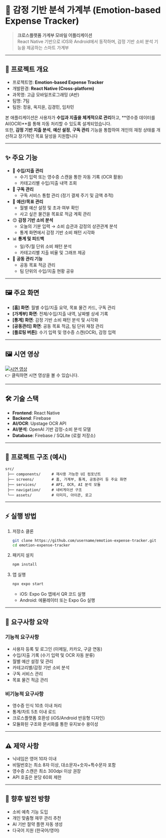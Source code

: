 # 📱 감정 기반 분석 가계부 (Emotion-based Expense Tracker)

> **크로스플랫폼 가계부 모바일 어플리케이션**  
> React Native 기반으로 iOS와 Android에서 동작하며, 감정 기반 소비 분석 기능을 제공하는 스마트 가계부  

---

## 📖 프로젝트 개요
- 프로젝트명: **Emotion-based Expense Tracker**  
- 개발환경: **React Native (Cross-platform)**  
- 과목명: 고급 모바일프로그래밍 (A반)  
- 팀명: 7팀  
- 팀원: 정웅, 옥지윤, 김경민, 임차민  

본 애플리케이션은 사용자가 **수입과 지출을 체계적으로 관리**하고, **영수증 데이터를 AI(OCR)**를 통해 자동 처리할 수 있도록 설계되었습니다.  
또한, **감정 기반 지출 분석**, **예산 설정**, **구독 관리** 기능을 통합하여 개인의 재정 상태를 개선하고 장기적인 목표 달성을 지원합니다

---

## ✨ 주요 기능
- 📝 **수입/지출 관리**
  - 수기 입력 또는 영수증 스캔을 통한 자동 기록 (OCR 활용)
  - 카테고리별 수입/지출 내역 조회
- 🧾 **구독 관리**
  - 구독 서비스 통합 관리 (정기 결제 주기 및 금액 추적)
- 🎯 **예산/목표 관리**
  - 월별 예산 설정 및 초과 여부 확인
  - 사고 싶은 물건을 목표로 적금 계획 관리
- 😊 **감정 기반 소비 분석**
  - 오늘의 기분 입력 → 소비 습관과 감정의 상관관계 분석
  - 통계 화면에서 감정 기반 소비 패턴 시각화
- 📊 **통계 및 피드백**
  - 일/주/월 단위 소비 패턴 분석
  - 카테고리별 지출 비율 및 그래프 제공
- 👥 **공동 관리 기능**
  - 공동 목표 적금 관리
  - 팀 단위의 수입/지출 현황 공유  

---

## 🖼️ 주요 화면
- **[홈] 화면**: 월별 수입/지출 요약, 목표 물건 카드, 구독 관리  
- **[가계부] 화면**: 전체/수입/지출 내역, 날짜별 상세 기록  
- **[통계] 화면**: 감정 기반 소비 패턴 분석 및 시각화  
- **[공동관리] 화면**: 공동 목표 적금, 팀 단위 재정 관리  
- **[플로팅 버튼]**: 수기 입력 및 영수증 스캔(OCR), 감정 입력  

---

## 🖼️ 시연 영상
[![시연 영상](https://img.youtube.com/vi/KckPUBcJsH0/0.jpg)](https://youtu.be/KckPUBcJsH0)  
👉 클릭하면 시연 영상을 볼 수 있습니다.

---

## 🛠️ 기술 스택
- **Frontend**: React Native  
- **Backend**: Firebase  
- **AI/OCR**: Upstage OCR API  
- **AI/분석**: OpenAI 기반 감정-소비 분석 모델  
- **Database**: Firebase / SQLite (로컬 저장소)  

---

## 📂 프로젝트 구조 (예시)
```plaintext
src/
 ├── components/     # 재사용 가능한 UI 컴포넌트
 ├── screens/        # 홈, 가계부, 통계, 공동관리 등 주요 화면
 ├── services/       # API, OCR, AI 분석 모듈
 ├── navigation/     # 네비게이션 구조
 └── assets/         # 이미지, 아이콘, 로고
````

---

## ⚡ 실행 방법

1. 저장소 클론

   ```bash
   git clone https://github.com/username/emotion-expense-tracker.git
   cd emotion-expense-tracker
   ```
2. 패키지 설치

   ```bash
   npm install
   ```
3. 앱 실행

   ```bash
   npx expo start
   ```

   * iOS: Expo Go 앱에서 QR 코드 실행
   * Android: 에뮬레이터 또는 Expo Go 실행

---

## 📡 요구사항 요약

### 기능적 요구사항

* 사용자 등록 및 로그인 (이메일, 카카오, 구글 연동)
* 수입/지출 기록 (수기 입력 및 OCR 자동 분류)
* 월별 예산 설정 및 관리
* 카테고리별/감정 기반 소비 분석
* 구독 서비스 관리
* 목표 물건 적금 관리

### 비기능적 요구사항

* 영수증 인식 10초 이내 처리
* 통계/차트 5초 이내 로드
* 크로스플랫폼 호환성 (iOS/Android 반응형 디자인)
* 모듈화된 구조와 문서화를 통한 유지보수 용이성

---

## ⚠️ 제약 사항

* 닉네임은 영어 10자 이내
* 비밀번호는 최소 8자 이상, 대소문자+숫자+특수문자 포함
* 영수증 스캔은 최소 300dpi 이상 권장
* API 호출은 분당 60회 제한

---

## 🚀 향후 발전 방향

* 소비 예측 기능 도입
* 개인 맞춤형 재무 관리 추천
* AI 기반 절약 플랜 자동 생성
* 다국어 지원 (한국어/영어)
